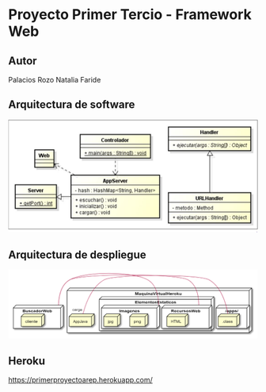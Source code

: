 # Proyecto Primer Tercio - Framework Web

## Autor

Palacios Rozo Natalia Faride

## Arquitectura de software

![](https://raw.githubusercontent.com/Nattpalacios/AREP-Proyecto-1Tercio/master/images/arquitectura.PNG)

## Arquitectura de despliegue

![](https://raw.githubusercontent.com/Nattpalacios/AREP-Proyecto-1Tercio/master/images/despliegue.PNG)

## Heroku

https://primerproyectoarep.herokuapp.com/
